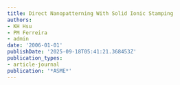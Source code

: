 ```yaml
---
title: Direct Nanopatterning With Solid Ionic Stamping
authors:
- KH Hsu
- PM Ferreira
- admin
date: '2006-01-01'
publishDate: '2025-09-18T05:41:21.368453Z'
publication_types:
- article-journal
publication: '*ASME*'
---
```

